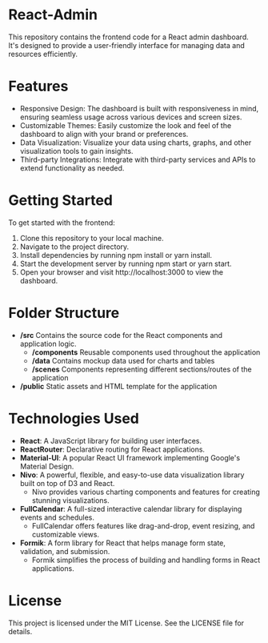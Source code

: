 # React-Admin
This repository contains the frontend code for a React admin dashboard. It's designed to provide a user-friendly interface for managing data and resources efficiently.

# Features
- Responsive Design: The dashboard is built with responsiveness in mind, ensuring seamless usage across various devices and screen sizes.
- Customizable Themes: Easily customize the look and feel of the dashboard to align with your brand or preferences.
- Data Visualization: Visualize your data using charts, graphs, and other visualization tools to gain insights.
- Third-party Integrations: Integrate with third-party services and APIs to extend functionality as needed.
  
# Getting Started
To get started with the frontend:

1. Clone this repository to your local machine.
2. Navigate to the project directory.
3. Install dependencies by running npm install or yarn install.
4. Start the development server by running npm start or yarn start.
5. Open your browser and visit http://localhost:3000 to view the dashboard.

# Folder Structure
- **/src** Contains the source code for the React components and application logic.
  - **/components** Reusable components used throughout the application
  - **/data** Contains mockup data used for charts and tables
  - **/scenes** Components representing different sections/routes of the application
- **/public** Static assets and HTML template for the application

# Technologies Used
- **React**: A JavaScript library for building user interfaces.
- **ReactRouter**: Declarative routing for React applications.
- **Material-UI**: A popular React UI framework implementing Google's Material Design.
- **Nivo**: A powerful, flexible, and easy-to-use data visualization library built on top of D3 and React.
   - Nivo provides various charting components and features for creating stunning visualizations.
- **FullCalendar**: A full-sized interactive calendar library for displaying events and schedules.
   - FullCalendar offers features like drag-and-drop, event resizing, and customizable views.
- **Formik**: A form library for React that helps manage form state, validation, and submission.
   - Formik simplifies the process of building and handling forms in React applications.

# License
This project is licensed under the MIT License. See the LICENSE file for details.